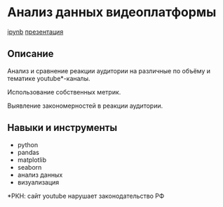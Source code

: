# Анализ данных видеоплатформы
[ipynb]( "ipynb") [презентация]( "презентация")

## Описание	
Анализ и сравнение реакции аудитории на различные по объёму и тематике youtube*-каналы. 

Использование собственных метрик. 

Выявление закономерностей в реакции аудитории.


## Навыки и инструменты
- python 
- pandas 
- matplotlib
- seaborn
- анализ данных
- визуализация

*РКН: сайт youtube нарушает законодательство РФ
